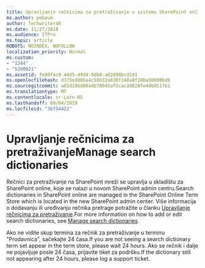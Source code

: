 ```yaml
---
title: Upravljanje rečnicima za pretraživanje u sistemu SharePoint online
ms.author: pebaum
author: Techwriter40
ms.date: 11/27/2018
ms.audience: ITPro
ms.topic: article
ROBOTS: NOINDEX, NOFOLLOW
localization_priority: Normal
ms.custom:
- "1244"
- "5200021"
ms.assetid: fe00f4c0-44d5-49d4-9db0-a62698bcd1d1
ms.openlocfilehash: d375ed80ba4c58b32a830f140a8f18ba50008bd6
ms.sourcegitcommit: a65d196d00adb70045af5caca9828fe44b951f61
ms.translationtype: MT
ms.contentlocale: sr-Latn-RS
ms.lasthandoff: 09/04/2019
ms.locfileid: "36754422"
---
```

# <a name="manage-search-dictionaries"></a><span data-ttu-id="f92b9-102">Upravljanje rečnicima za pretraživanje</span><span class="sxs-lookup"><span data-stu-id="f92b9-102">Manage search dictionaries</span></span>

<span data-ttu-id="f92b9-103">Rečnici za pretraživanje na SharePoint mreži se upravlja u skladištu za SharePoint online, koje se nalazi u novom SharePoint admin centru.</span><span class="sxs-lookup"><span data-stu-id="f92b9-103">Search dictionaries in SharePoint online are managed in the SharePoint Online Term Store which is located in the new SharePoint admin center.</span></span> <span data-ttu-id="f92b9-104">Više informacija o dodavanju ili uređivanju rečnika pretrage potražite u članku [Upravljanje rečnicima za pretraživanje](https://go.microsoft.com/fwlink/?linkid=2044669&amp;clcid=0x409).</span><span class="sxs-lookup"><span data-stu-id="f92b9-104">For more information on how to add or edit search dictionaries, see [Manage search dictionaries](https://go.microsoft.com/fwlink/?linkid=2044669&amp;clcid=0x409).</span></span>
  
<span data-ttu-id="f92b9-105">Ako ne vidite skup termina za rečnik za pretraživanje u terminu "Prodavnica", sačekajte 24 časa.</span><span class="sxs-lookup"><span data-stu-id="f92b9-105">If you are not seeing a search dictionary term set appear in the term store, please wait 24 hours.</span></span> <span data-ttu-id="f92b9-106">Ako se rečnik i dalje ne pojavljuje posle 24 časa, prijavite tiket za podršku.</span><span class="sxs-lookup"><span data-stu-id="f92b9-106">If the dictionary still not appearing after 24 hours, please log a support ticket.</span></span>
  